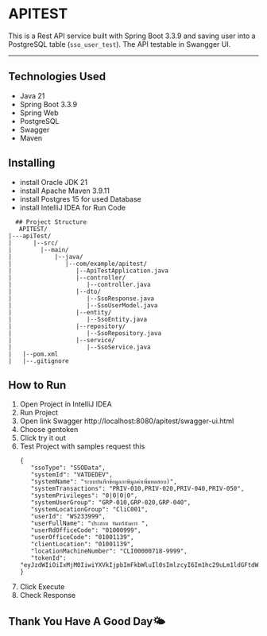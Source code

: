 # APITEST
   This is a Rest API service built with Spring Boot 3.3.9 and saving user into a PostgreSQL table (`sso_user_test`). The API testable in Swangger UI.

   ---

   ## Technologies Used

   - Java 21
   - Spring Boot 3.3.9
   - Spring Web
   - PostgreSQL
   - Swagger
   - Maven

   ## Installing
   - install Oracle JDK 21
   - install Apache Maven 3.9.11
   - install Postgres 15 for used Database
   - install IntelliJ IDEA for Run Code
```
  ## Project Structure
   APITEST/
|---apiTest/
|      |--src/
|        |--main/
|            |--java/
|               |--com/example/apitest/
|                  |--ApiTestApplication.java
|                  |--controller/
|                     |--controller.java
|                  |--dto/
|                     |--SsoResponse.java
|                     |--SsoUserModel.java
|                  |--entity/
|                     |--SsoEntity.java
|                  |--repository/
|                     |--SsoRepository.java
|                  |--service/
|                     |--SsoService.java
|   |--pom.xml
|   |--.gitignore
```    
## How to Run
  1. Open Project in IntelliJ IDEA
  2. Run Project
  3. Open link Swagger http://localhost:8080/apitest/swagger-ui.html
  4. Choose gentoken
  5. Click try it out
  6. Test Project with samples request this
     ```
     {
        "ssoType": "SSOData",
        "systemId": "VATDEDEV",
        "systemName": "ระบบบันทึกข้อมูลภาษีมูลค่าเพิ่มทดสอบ)",
        "systemTransactions": "PRIV-010,PRIV-020,PRIV-040,PRIV-050",
        "systemPrivileges": "0|0|0|0",
        "systemUserGroup": "GRP-010,GRP-020,GRP-040",
        "systemLocationGroup": "CliC001",
        "userId": "WS233999",
        "userFullName": "ประสาท จันทร์อังคาร ",
        "userRdOfficeCode": "01000999",
        "userOfficeCode": "01001139",
        "clientLocation": "01001139",
        "locationMachineNumber": "CLI00000718-9999",
        "tokenId": "eyJzdWIiOiIxMjM0IiwiYXVkIjpbImFkbWluIl0sImlzcyI6Im1hc29uLm1ldGFtdWcubmV0IiwiZXhwIjoxNTc0NTEyNzY1LCJpYXQiOjE1NjY3MzY3NjUsImp0aSI6ImY3YmZlMzNmLTdiZjctNGViNC04ZTU5LTk5MTc5OWI1ZWI4YSJ9"
     }
     ```
  7. Click Execute
  8. Check Response


## Thank You Have A Good Day🌤️


